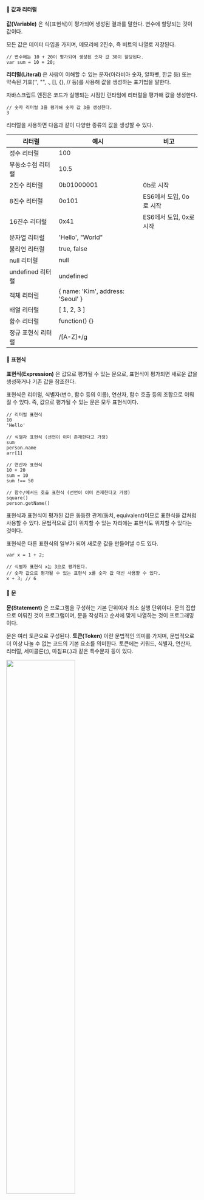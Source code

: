#### **📌 값과 리터럴**

**값(Variable)** 은 식(표현식)이 평가되어 생성된 결과를 말한다. 변수에 할당되는 것이 값이다.

모든 값은 데이터 타입을 가지며, 메모리에 2진수, 즉 비트의 나열로 저장된다.

```
// 변수에는 10 + 20이 평가되어 생성된 숫자 값 30이 할당된다.
var sum = 10 + 20;
```

**리터럴(Literal)** 은 사람이 이해할 수 있는 문자(아라비아 숫자, 알파벳, 한글 등) 또는 약속된 기호('', "", ., \[\], {}, // 등)를 사용해 값을 생성하는 표기법을 말한다.

자바스크립트 엔진은 코드가 실행되는 시점인 런타임에 리터럴을 평가해 값을 생성한다.

```
// 숫자 리터럴 3을 평가해 숫자 값 3을 생성한다.
3
```

리터럴을 사용하면 다음과 같이 다양한 종류의 값을 생성할 수 있다.

| 리터럴             | 예시                              | 비고                    |
| ------------------ | --------------------------------- | ----------------------- |
| 정수 리터럴        | 100                               |                         |
| 부동소수점 리터럴  | 10.5                              |                         |
| 2진수 리터럴       | 0b01000001                        | 0b로 시작               |
| 8진수 리터럴       | 0o101                             | ES6에서 도입, 0o로 시작 |
| 16진수 리터럴      | 0x41                              | ES6에서 도입, 0x로 시작 |
| 문자열 리터럴      | 'Hello', "World"                  |                         |
| 불리언 리터럴      | true, false                       |                         |
| null 리터럴        | null                              |                         |
| undefined 리터럴   | undefined                         |                         |
| 객체 리터럴        | { name: 'Kim', address: 'Seoul' } |                         |
| 배열 리터럴        | \[ 1, 2, 3 \]                     |                         |
| 함수 리터럴        | function() {}                     |                         |
| 정규 표현식 리터럴 | /\[A-Z\]+/g                       |                         |

#### **📌 표현식**

**표현식(Expression)** 은 값으로 평가될 수 있는 문으로, 표현식이 평가되면 새로운 값을 생성하거나 기존 값을 참조한다.

표현식은 리터럴, 식별자(변수, 함수 등의 이름), 연산자, 함수 호출 등의 조합으로 이뤄질 수 있다. 즉, 값으로 평가될 수 있는 문은 모두 표현식이다.

```
// 리터럴 표현식
10
'Hello'

// 식별자 표현식 (선언이 이미 존재한다고 가정)
sum
person.name
arr[1]

// 연산자 표현식
10 + 20
sum = 10
sum !== 50

// 함수/메서드 호출 표현식 (선언이 이미 존재한다고 가정)
square()
person.getName()
```

표현식과 표현식이 평가된 값은 동등한 관계(동치, equivalent)이므로 표현식을 값처럼 사용할 수 있다. 문법적으로 값이 위치할 수 있는 자리에는 표현식도 위치할 수 있다는 것이다.

표현식은 다른 표현식의 일부가 되어 새로운 값을 만들어낼 수도 있다.

```
var x = 1 + 2;

// 식별자 표현식 x는 3으로 평가된다.
// 숫자 값으로 평가될 수 있는 표현식 x를 숫자 값 대신 사용할 수 있다.
x + 3; // 6
```

#### **📌 문**

**문(Statement)** 은 프로그램을 구성하는 기본 단위이자 최소 실행 단위이다. 문의 집합으로 이뤄진 것이 프로그램이며, 문을 작성하고 순서에 맞게 나열하는 것이 프로그래밍이다.

문은 여러 토큰으로 구성된다. **토큰(Token)** 이란 문법적인 의미를 가지며, 문법적으로 더 이상 나눌 수 없는 코드의 기본 요소를 의미한다. 토큰에는 키워드, 식별자, 연산자, 리터럴, 세미콜론(;), 마침표(.)과 같은 특수문자 등이 있다.

<img src="https://img1.daumcdn.net/thumb/R1280x0/?scode=mtistory2&fname=https%3A%2F%2Fblog.kakaocdn.net%2Fdn%2Fbl5hX6%2Fbtr1p05hxvs%2F3fJPHGqLOwhKs7wuqI7FUk%2Fimg.png" width="60%"/>

문은 컴퓨터에 내리는 명령으로, 명령문이라고도 부른다. 문에는 선언문, 할당문, 조건문, 반복문 등이 있다.

```
// 변수 선언문
var x;

// 함수 선언문
function foo() {}

// 할당문
x = 5;

// 조건문
if (x > 1) { console.log(x); }

// 반복문
for (var i = 0; i < 2; i++) { console.log(i); }
```

#### **📌 세미콜론과 세미콜론 자동 삽입 기능**

문의 끝에는 세미콜론을 붙여야 한다. **세미콜론(;)** 은 문의 종료를 나타낸다. 자바스크립트 엔진은 세미콜론으로 문이 종료한 위치를 파악하고 순차적으로 하나씩 문을 실행한다.

0개 이상의 문을 중괄호로 묶은 코드 블록({ ... })은 문의 종료를 의미하는 **자체 종결성(Self Closing)** 을 갖기 때문에 세미콜론이 붙지 않는다.

세미콜론은 생략 가능하다. 자바스크립트 엔진이 소스코드를 해석할 때 문의 끝이라고 예측되는 지점에 세미콜론을 자동으로 붙여주는 **세미콜론 자동 삽입 기능(ASI, Automatic Semicolon Insertion)** 이 암묵적으로 수행되기 때문이다.

그러나 세미코론 자동 삽입 기능의 동작과 개발자의 예측이 일치하지 않는 경우가 간혹 있기 때문에 세미콜론 사용을 권장하고 있다.

#### **📌 표현식인 문과 표현식이 아닌 문**

표현식인 문은 값으로 평가될 수 있는 문이며, 표현식이 아닌 문은 값으로 평가될 수 없는 문이다.

표현식인 문과 표현식이 아닌 문을 구별하는 방법은 **변수에 할당** 해보는 것이다. 표현식인 문은 값으로 평가되기 때문에 변수에 할당할 수 있다. 하지만 표현식이 아닌 문은 값으로 평가할 수 없으므로 변수에 할당하면 에러가 발생한다.

```
// 표현식이 아닌 문(변수 선언문)은 값처럼 사용할 수 없다.
var foo = var x; // SyntaxError: Unexpected token var

// 표현식인 문(할당문)은 값처럼 사용할 수 있다.
var tmp = y = 100;
console.log(tmp); // 100
```

크롬 개발자 도구에서 표현식이 아닌 문을 실행하면 언제나 **완료 값** 인 undefined를 출력한다. 완료 값은 표현식의 평가 결과가 아니기 때문에 다른 값과 같이 변수에 할당할 수 없고 참조할 수도 없다.

반대로 표현식인 문을 실행하면 언제나 평가된 값을 반환한다.

###### 참고문헌 및 출처 : 모던 자바스크립트 Deep Dive (이웅모)
